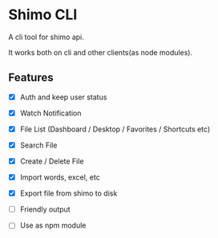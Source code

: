 # Shimo CLI

A cli tool for shimo api.

It works both on cli and other clients(as node modules).

## Features

- [x] Auth and keep user status

- [x] Watch Notification

- [x] File List (Dashboard / Desktop / Favorites / Shortcuts etc)

- [x] Search File

- [x] Create / Delete File

- [x] Import words, excel, etc

- [x] Export file from shimo to disk

- [ ] Friendly output

- [ ] Use as npm module
